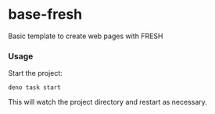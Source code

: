 # base-fresh

Basic template to create web pages with FRESH

### Usage

Start the project:

```
deno task start
```

This will watch the project directory and restart as necessary.
